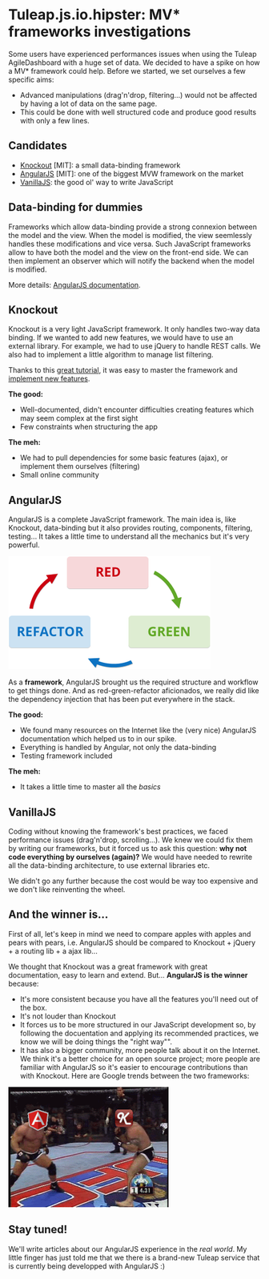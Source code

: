 Tuleap.js.io.hipster: MV* frameworks investigations
====================================================

Some users have experienced performances issues when using the Tuleap AgileDashboard with a huge set of data. We decided to have a spike on how a MV* framework could help. Before we started, we set ourselves a few specific aims:
    
* Advanced manipulations (drag'n'drop, filtering...) would not be affected by having a lot of data on the same page.
* This could be done with well structured code and produce good results with only a few lines.


Candidates
----------
- [Knockout](http://Knockoutjs.com/) [MIT]: a small data-binding framework
- [AngularJS](https://angularjs.org/) [MIT]: one of the biggest MVW framework on the market
- [VanillaJS](http://vanilla-js.com/): the good ol' way to write JavaScript


Data-binding for dummies
------------------------
Frameworks which allow data-binding provide a strong connexion between the model and the view. When the model is modified, the view seemlessly handles these modifications and vice versa. Such JavaScript frameworks allow to have both the model and the view on the front-end side. We can then implement an observer which will notify the backend when the model is modified.
    
More details: [AngularJS documentation](https://docs.angularjs.org/guide/databinding).


Knockout
--------
Knockout is a very light JavaScript framework. It only handles two-way data binding. If we wanted to add new features, we would have to use an external library. For example, we had to use jQuery to handle REST calls. We also had to implement a little algorithm to manage list filtering.

Thanks to this [great tutorial](http://learn.Knockoutjs.com/#/?tutorial=intro), it was easy to master the framework and [implement new features](http://Knockoutjs.com/documentation/custom-bindings.html).
    
**The good:**
   
* Well-documented, didn't encounter difficulties creating features which may seem complex at the first sight
* Few constraints when structuring the app
   
**The meh:**
  
* We had to pull dependencies for some basic features (ajax), or implement them ourselves (filtering)
* Small online community


AngularJS
---------
AngularJS is a complete JavaScript framework. The main idea is, like Knockout, data-binding but it also provides routing, components, filtering, testing... It takes a little time to understand all the mechanics but it's very powerful.

![red-green-refacto](red-green-refacto.png)

As a **framework**, AngularJS brought us the required structure and workflow to get things done. And as red-green-refactor aficionados, we really did like the dependency injection that has been put everywhere in the stack.

**The good:**

* We found many resources on the Internet like the (very nice) AngularJS documentation which helped us to in our spike.
* Everything is handled by Angular, not only the data-binding
* Testing framework included


**The meh:**

* It takes a little time to master all the *basics*


VanillaJS
---------
Coding without knowing the framework's best practices, we faced performance issues (drag'n'drop, scrolling...). We knew we could fix them by writing our frameworks, but it forced us to ask this question: **why not code everything by ourselves (again)?** We would have needed to rewrite all the data-binding architecture, to use external libraries etc.

We didn't go any further because the cost would be way too expensive and we don't like reinventing the wheel.


And the winner is...
--------------------
First of all, let's keep in mind we need to compare apples with apples and pears with pears, i.e. AngularJS should be compared to Knockout + jQuery + a routing lib + a ajax lib...

We thought that Knockout was a great framework with great documentation, easy to learn and extend. But... **AngularJS is the winner** because:

* It's more consistent because you have all the features you'll need out of the box.
* It's not louder than Knockout
* It forces us to be more structured in our JavaScript development so, by following the docuentation and applying its recommended practices, we know we will be doing things the "right way"".
* It has also a bigger community, more people talk about it on the Internet. We think it's a better choice for an open source project; more people are familiar with AngularJS so it's easier to encourage contributions than with Knockout. Here are Google trends between the two frameworks:

<script type="text/javascript" src="//www.google.com/trends/embed.js?hl=fr&q=angularjs+%2B+angular.js,+knockoutjs+%2B+knockout.js&cmpt=q&content=1&cid=TIMESERIES_GRAPH_0&export=5&w=600&h=330"></script>

![knockedout](knockoutvsangular.gif)


Stay tuned!
-----------
We'll write articles about our AngularJS experience in the *real world*. My little finger has just told me that we there is a brand-new Tuleap service that is currently being developped with AngularJS :) 


